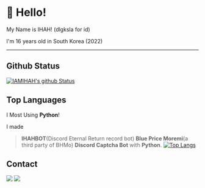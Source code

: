 # 👋 Hello!

My Name is IHAH! (dlgksla for id)

I'm 16 years old in South Korea (2022)

---

## Github Status
[![IAMIHAH's github Status](https://github-readme-stats.vercel.app/api?username=IAMIHAH&show_icons=true&theme=radical)](https://github.com/IAMIHAH)

## Top Languages
I Most Using **Python**!

I made
> **IHAHBOT**(Discord Eternal Return record bot)
> **Blue Price Moremi**(a third party of BHMo)
> **Discord Captcha Bot**
with **Python**.
[![Top Langs](https://github-readme-stats.vercel.app/api/top-langs/?username=IAMIHAH&layout=compact)](https://github.com/IAMIHAH)

## Contact
![](https://img.shields.io/badge/%EC%9D%B4%ED%95%98%EB%8B%98%230974-5865F2?style=flat-square&logo=discord&logoColor=white)
<a href="mailto:kr.ihah@kakao.com"><img src = "https://img.shields.io/badge/mail-EA4335?style=flat-square&logo=gmail&logoColor=white" /></a>
